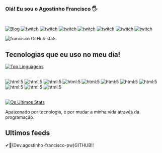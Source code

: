 

### Olá! Eu sou o Agostinho Francisco 🖐️
#


[![Blog](https://img.shields.io/badge/GIT-E44C30?style=for-the-badge&logo=git&logoColor=white)](https://github.com/agostinho-francisco-pw/agostinho-francisco-pw/edit/main/README.md)
[![twitch](https://img.shields.io/badge/GitHub-100000?style=for-the-badge&logo=github&logoColor=white)](https://github.com/agostinho-francisco-pw/agostinho-francisco-pw/edit/main/README.md)
[![twitch](https://img.shields.io/badge/Gmail-D14836?style=for-the-badge&logo=gmail&logoColor=white)](https://github.com/agostinho-francisco-pw/agostinho-francisco-pw/edit/main/README.md)
[![twitch](https://img.shields.io/badge/dev.to-0A0A0A?style=for-the-badge&logo=devdotto&logoColor=white)](https://github.com/agostinho-francisco-pw/agostinho-francisco-pw/edit/main/README.md)
[![twitch](https://img.shields.io/badge/Twitch-9146FF?style=for-the-badge&logo=twitch&logoColor=white)](https://github.com/agostinho-francisco-pw/agostinho-francisco-pw/edit/main/README.md)
[![twitch](https://img.shields.io/badge/bio.link-000000%7D?style=for-the-badge&logo=biolink&logoColor=white)](https://github.com/agostinho-francisco-pw/agostinho-francisco-pw/edit/main/README.md)
[![twitch](https://img.shields.io/badge/Kali_Linux-557C94?style=for-the-badge&logo=kali-linux&logoColor=white
)](https://github.com/agostinho-francisco-pw/agostinho-francisco-pw/edit/main/README.md)
[![twitch](https://img.shields.io/badge/Ask%20me-anything-1abc9c.svg
)](https://github.com/agostinho-francisco-pw/agostinho-francisco-pw/edit/main/README.md)

![francisco GitHub stats](https://github-readme-stats.vercel.app/api?username=agostinho-francisco-pw&show_icons=true&theme=dracula)

## Tecnologias que eu uso no meu dia!


[![Top Linguagens](https://github-readme-stats.vercel.app/api/top-langs/?username=anuraghazra&layout=pie)](https://github.com/anuraghazra/github-readme-stats)

<div style="display: inline_block"><br/>
  <img alt="html:5" src="https://img.shields.io/badge/HTML5-E34F26?style=for-the-badge&logo=html5&logoColor=white" />
  <img alt="html:5" src="https://img.shields.io/badge/CSS3-1572B6?style=for-the-badge&logo=css3&logoColor=white" />
  <img alt="html:5" src="https://img.shields.io/badge/JavaScript-323330?style=for-the-badge&logo=javascript&logoColor=F7DF1E" />
  <img alt="html:5" src="https://img.shields.io/badge/Node.js-43853D?style=for-the-badge&logo=node.js&logoColor=white" />
  <img alt="html:5" src="https://img.shields.io/badge/Python-14354C?style=for-the-badge&logo=python&logoColor=white" />
  <img alt="html:5" src="https://img.shields.io/badge/Java-ED8B00?style=for-the-badge&logo=openjdk&logoColor=white" />
  <img alt="html:5" src="https://img.shields.io/badge/PHP-777BB4?style=for-the-badge&logo=php&logoColor=white" />
   <img alt="html:5" src="https://img.shields.io/badge/C-00599C?style=for-the-badge&logo=c&logoColor=white" />
    <img alt="html:5" src="https://img.shields.io/badge/C%2B%2B-00599C?style=for-the-badge&logo=c%2B%2B&logoColor=white" />
    <img alt="html:5" src="https://img.shields.io/badge/C%23-239120?style=for-the-badge&logo=c-sharp&logoColor=white" />
    <img alt="html:5" src="https://img.shields.io/badge/Bootstrap-563D7C?style=for-the-badge&logo=bootstrap&logoColor=white" />
  

</div><br/>

[![Os Ultimos Stats](https://github-readme-stats.vercel.app/api/wakatime?username=ffflabs)](https://github.com/anuraghazra/github-readme-stats)

Apaixonado por tecnologia, e por mudar a minha vida através da programação.

## Ultimos feeds

✔👀(Dev.agostinho-francisco-pw)GITHUB!!




